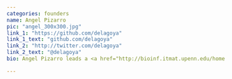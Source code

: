 ```yaml
---
categories: founders
name: Angel Pizarro
pic: "angel_300x300.jpg"
link_1: "https://github.com/delagoya"
link_1_text: "github.com/delagoya"
link_2: "http://twitter.com/delagoya"
link_2_text: "@delagoya"
bio: Angel Pizarro leads a <a href="http://bioinf.itmat.upenn.edu/home.html" alt="ITMAT Bioinformatics Facility">bioinformatics group at UPENN</a> designing and developing systems and applications to solve large-scale problems in genomics. In his spare time, he <a href="http://critterkins.com" target="blank">likes to make silly things</a>.

---
```

